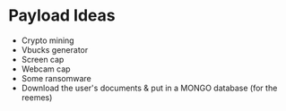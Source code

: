 # Payload Ideas

* Crypto mining
* Vbucks generator
* Screen cap
* Webcam cap
* Some ransomware
* Download the user's documents & put in a MONGO database (for the reemes)

